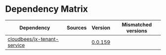 # Dependency Matrix

Dependency | Sources | Version | Mismatched versions
---------- | ------- | ------- | -------------------
[cloudbees/jx-tenant-service](https://github.com/cloudbees/jx-tenant-service) |  | [0.0.159](https://github.com/cloudbees/jx-tenant-service/releases/tag/v0.0.159) | 
